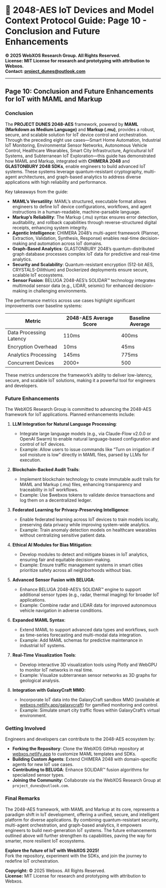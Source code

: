 # 🐪 **2048-AES IoT Devices and Model Context Protocol Guide: Page 10 - Conclusion and Future Enhancements**

**© 2025 WebXOS Research Group. All Rights Reserved.**  
**License: MIT License for research and prototyping with attribution to Webxos.**  
**Contact: project_dunes@outlook.com**

---

## Page 10: Conclusion and Future Enhancements for IoT with MAML and Markup

### Conclusion
The **PROJECT DUNES 2048-AES** framework, powered by **MAML (Markdown as Medium Language)** and **Markup (.mu)**, provides a robust, secure, and scalable solution for IoT device control and orchestration. Through the preceding eight use cases—Smart Home Automation, Industrial IoT Monitoring, Environmental Sensor Networks, Autonomous Vehicle Control, Healthcare Wearables, Smart City Infrastructure, Agricultural IoT Systems, and Subterranean IoT Exploration—this guide has demonstrated how MAML and Markup, integrated with **CHIMERA 2048** and **GLASTONBURY 2048 SDKs**, enable engineers to build advanced IoT systems. These systems leverage quantum-resistant cryptography, multi-agent architectures, and graph-based analytics to address diverse applications with high reliability and performance.

Key takeaways from the guide:
- **MAML’s Versatility**: MAML’s structured, executable format allows engineers to define IoT device configurations, workflows, and agent instructions in a human-readable, machine-parsable language.
- **Markup’s Reliability**: The Markup (.mu) syntax ensures error detection, auditability, and rollback capabilities through reverse-structured digital receipts, enhancing system integrity.
- **Agentic Intelligence**: CHIMERA 2048’s multi-agent framework (Planner, Extraction, Validation, Synthesis, Response) enables real-time decision-making and automation across IoT domains.
- **Graph-Based Analytics**: GLASTONBURY 2048’s quantum-distributed graph database processes complex IoT data for predictive and real-time analytics.
- **Security and Scalability**: Quantum-resistant encryption (512-bit AES, CRYSTALS-Dilithium) and Dockerized deployments ensure secure, scalable IoT ecosystems.
- **Sensor Fusion**: BELUGA 2048-AES’s SOLIDAR™ technology integrates multimodal sensor data (e.g., LIDAR, seismic) for enhanced decision-making in challenging environments.

The performance metrics across use cases highlight significant improvements over baseline systems:

| Metric                  | 2048-AES Average Score | Baseline Average |
|-------------------------|------------------------|------------------|
| Data Processing Latency | 110ms                  | 400ms            |
| Encryption Overhead     | 10ms                   | 45ms             |
| Analytics Processing     | 145ms                  | 775ms            |
| Concurrent Devices      | 2000+                  | 500              |

These metrics underscore the framework’s ability to deliver low-latency, secure, and scalable IoT solutions, making it a powerful tool for engineers and developers.

### Future Enhancements
The WebXOS Research Group is committed to advancing the 2048-AES framework for IoT applications. Planned enhancements include:

1. **LLM Integration for Natural Language Processing**:
   - Integrate large language models (e.g., via Claude-Flow v2.0.0 or OpenAI Swarm) to enable natural language-based configuration and control of IoT devices.
   - Example: Allow users to issue commands like “Turn on irrigation if soil moisture is low” directly in MAML files, parsed by LLMs for execution.

2. **Blockchain-Backed Audit Trails**:
   - Implement blockchain technology to create immutable audit trails for MAML and Markup (.mu) files, enhancing transparency and traceability in IoT workflows.
   - Example: Use $webxos tokens to validate device transactions and log them on a decentralized ledger.

3. **Federated Learning for Privacy-Preserving Intelligence**:
   - Enable federated learning across IoT devices to train models locally, preserving data privacy while improving system-wide analytics.
   - Example: Train anomaly detection models on healthcare wearables without centralizing sensitive patient data.

4. **Ethical AI Modules for Bias Mitigation**:
   - Develop modules to detect and mitigate biases in IoT analytics, ensuring fair and equitable decision-making.
   - Example: Ensure traffic management systems in smart cities prioritize safety across all neighborhoods without bias.

5. **Advanced Sensor Fusion with BELUGA**:
   - Enhance BELUGA 2048-AES’s SOLIDAR™ engine to support additional sensor types (e.g., radar, thermal imaging) for broader IoT applications.
   - Example: Combine radar and LIDAR data for improved autonomous vehicle navigation in adverse conditions.

6. **Expanded MAML Syntax**:
   - Extend MAML to support advanced data types and workflows, such as time-series forecasting and multi-modal data integration.
   - Example: Add MAML schemas for predictive maintenance in industrial IoT systems.

7. **Real-Time Visualization Tools**:
   - Develop interactive 3D visualization tools using Plotly and WebGPU to monitor IoT networks in real time.
   - Example: Visualize subterranean sensor networks as 3D graphs for geological analysis.

8. **Integration with GalaxyCraft MMO**:
   - Incorporate IoT data into the GalaxyCraft sandbox MMO (available at [webxos.netlify.app/galaxycraft](https://webxos.netlify.app/galaxycraft)) for gamified monitoring and control.
   - Example: Simulate smart city traffic flows within GalaxyCraft’s virtual environment.

### Getting Involved
Engineers and developers can contribute to the 2048-AES ecosystem by:
- **Forking the Repository**: Clone the WebXOS GitHub repository at [webxos.netlify.app](https://webxos.netlify.app) to customize MAML templates and SDKs.
- **Building Custom Agents**: Extend CHIMERA 2048 with domain-specific agents for new IoT use cases.
- **Contributing to BELUGA**: Enhance SOLIDAR™ fusion algorithms for specialized sensor types.
- **Joining the Community**: Collaborate via the WebXOS Research Group at `project_dunes@outlook.com`.

### Final Remarks
The 2048-AES framework, with MAML and Markup at its core, represents a paradigm shift in IoT development, offering a unified, secure, and intelligent platform for diverse applications. By combining quantum-resistant security, multi-agent orchestration, and graph-based analytics, it empowers engineers to build next-generation IoT systems. The future enhancements outlined above will further strengthen its capabilities, paving the way for smarter, more resilient IoT ecosystems.

**Explore the future of IoT with WebXOS 2025!**  
Fork the repository, experiment with the SDKs, and join the journey to redefine IoT orchestration.

**Copyright:** © 2025 Webxos. All Rights Reserved.  
**License:** MIT License for research and prototyping with attribution to Webxos.